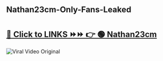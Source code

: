 
 ## Nathan23cm-Only-Fans-Leaked

# <h2><a href="https://clipsfans.com/Nathan23cm&ref=git">🔗 Click to LINKS ⏩⏩ 👉 🟢 Nathan23cm </a></h2>

<a href="https://clipsfans.com/Nathan23cm&ref=git" rel="nofollow" data-target="animated-image.originalLink"><img src="https://i.ibb.co.com/xMMVF88/686577567.gif" alt="Viral Video Original" style="max-width: 100%; display: inline-block;" data-target="animated-image.originalImage"></a>
